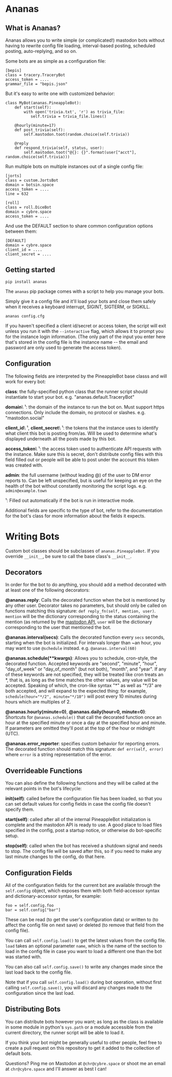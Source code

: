 # Ananas

## What is Ananas?

Ananas allows you to write simple (or complicated!) mastodon bots without having
to rewrite config file loading, interval-based posting, scheduled posting,
auto-replying, and so on.

Some bots are as simple as a configuration file:

    [bepis]
    class = tracery.TraceryBot
    access_token = ....
    grammar_file = "bepis.json"

But it's easy to write one with customized behavior:

    class MyBot(ananas.PineappleBot):
        def start(self):
            with open('trivia.txt', 'r') as trivia_file:
               self.trivia = trivia_file.lines()

        @hourly(minute=17)
        def post_trivia(self):
            self.mastodon.toot(random.choice(self.trivia))

        @reply
        def respond_trivia(self, status, user):
            self.mastodon.toot("@{}: {}".format(user["acct"], random.choice(self.trivia)))

Run multiple bots on multiple instances out of a single config file:

    [jorts]
    class = custom.JortsBot
    domain = botsin.space
    access_token = ....
    line = 632

    [roll]
    class = roll.DiceBot
    domain = cybre.space
    access_token = ....

And use the DEFAULT section to share common configuration options between them:

    [DEFAULT]
    domain = cybre.space
    client_id = ....
    client_secret = ....

## Getting started

    pip install ananas

The `ananas` pip package comes with a script to help you manage your bots.

Simply give it a config file and it'll load your bots and close them safely
when it receives a keyboard interrupt, SIGINT, SIGTERM, or SIGKILL.

    ananas config.cfg

If you haven't specified a client id/secret or access token, the script will
exit unless you run it with the `--interactive` flag, which allows it to
prompt you for the instance login information. (The only part of the input
you enter here that's stored in the config file is the instance name -- the
email and password are only used to generate the access token).

## Configuration

The following fields are interpreted by the PineappleBot base classs and will
work for every bot:

**class**: the fully-specified python class that the runner script should
instantiate to start your bot. e.g. "ananas.default.TraceryBot"

**domain**\ ¹: the domain of the instance to run the bot on. Must support https
connections. Only include the domain, no protocol or slashes. e.g.  "mastodon.social"

**client\_id**\ ¹, **client\_secret**\ ¹: the tokens that the instance uses to identify
what client this bot is posting from/as. Will be used to determine what's
displayed underneath all the posts made by this bot.

**access\_token**\ ¹: the access token used to authenticate API requests with the
instance. Make sure this is secret, don't distribute config files with this
field filled out or people will be able to post under the account this token was
created with.

**admin**: the full username (without leading @) of the user to DM error reports to.
Can be left unspecified, but is useful for keeping an eye on the health of the
bot without constantly monitoring the script logs. e.g.  `admin@example.town`

¹: Filled out automatically if the bot is run in interactive mode.

Additional fields are specific to the type of bot, refer to the documentation
for the bot's class for more information about the fields it expects.

# Writing Bots

Custom bot classes should be subclasses of `ananas.PineappleBot`. If you
override `__init__`, be sure to call the base class's `__init__`.

## Decorators

In order for the bot to do anything, you should add a method decorated with at
least one of the following decorators:

**@ananas.reply**: Calls the decorated function when the bot is mentioned by any
other user. Decorator takes no parameters, but should only be called on
functions matching this signature: `def reply_fn(self, mention, user)`.
`mention` will be the dictionary corresponding to the status containing the
mention (as returned by the [mastodon API](https://github.com/tootsuite/documentation/blob/master/Using-the-API/API.md),
`user` will be the dictionary corresponding to the user that mentioned the bot.

**@ananas.interval(secs)**: Calls the decorated function every `secs` seconds,
starting when the bot is initialized. For intervals longer than ~an hour, you
may want to use `@schedule` instead. e.g. `@ananas.interval(60)`

**@ananas.schedule(\*\*kwargs)**: Allows you to schedule, cron-style, the
decorated function. Accepted keywords are "second", "minute", "hour",
"day\_of\_week" or "day\_of\_month" (but not both), "month", and "year". If any of
these keywords are not specified, they will be treated like cron treats an \*,
that is, as long as the time matches the other values, any value will be
accepted. Speaking of which, the cron-like syntax "\*" as well as "\*/3" are
both accepted, and will expand to the expected thing: for example,
`schedule(hour="*/2", minute="*/10")` will post every 10 minutes during hours
which are multiples of 2.

**@ananas.hourly(minute=0)**, **@ananas.daily(hour=0, minute=0)**: Shortcuts for
`@ananas.schedule()` that call the decorated function once an hour at the
specified minute or once a day at the specified hour and minute. If parameters
are omitted they'll post at the top of the hour or midnight (UTC).

**@ananas.error\_reporter**: specifies custom behavior for reporting errors. The
decorated function should match this signature: `def err(self, error)` where
`error` is a string representation of the error.

## Overrideable Functions

You can also define the following functions and they will be called at the
relevant points in the bot's lifecycle:

**init(self)**: called before the configuration file has been loaded, so
that you can set default values for config fields in case the config file
doesn't specify them.

**start(self)**: called after all of the internal PineappleBot initialization is
complete and the mastodon API is ready to use. A good place to load files
specified in the config, post a startup notice, or otherwise do bot-specific
setup.

**stop(self)**: called when the bot has received a shutdown signal and needs to
stop. The config file will be saved after this, so if you need to make any last
minute changes to the config, do that here.

## Configuration Fields

All of the configuration fields for the current bot are available through the
`self.config` object, which exposes them with both field-accessor syntax and
dictionary-accessor syntax, for example:

    foo = self.config.foo
    bar = self.config["bar"]

These can be read (to get the user's configuration data) or written to (to
affect the config file on next save) or deleted (to remove that field from the
config file).

You can call `self.config.load()` to get the latest values from the config
file. `load` takes an optional parameter `name`, which is the name of the
section to load in the config file in case you want to load a different one than
the bot was started with.

You can also call `self.config.save()` to write any changes made since the last
load back to the config file.

Note that if you call `self.config.load()` during bot operation, without first
calling `self.config.save()`, you will discard any changes made to the
configuration since the last load.

## Distributing Bots

You can distribute bots however you want; as long as the class is available in
some module in python's `sys.path` or a module accessible from the current
directory, the runner script will be able to load it.

If you think your bot might be generally useful to other people, feel free to
create a pull request on this repository to get it added to the collection of
default bots.


Questions? Ping me on Mastodon at `@chr@cybre.space` or shoot me an email at
`chr@cybre.space` and I'll answer as best I can!
